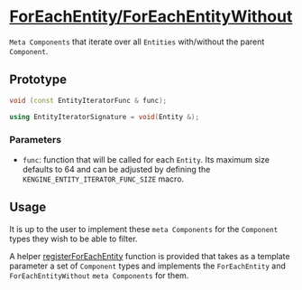 # [ForEachEntity/ForEachEntityWithout](ForEachEntity.hpp)

`Meta Components` that iterate over all `Entities` with/without the parent `Component`.

## Prototype

```cpp
void (const EntityIteratorFunc & func);

using EntityIteratorSignature = void(Entity &);
```

### Parameters

* `func`: function that will be called for each `Entity`. Its maximum size defaults to 64 and can be adjusted by defining the `KENGINE_ENTITY_ITERATOR_FUNC_SIZE` macro.

## Usage

It is up to the user to implement these `meta Components` for the `Component` types they wish to be able to filter.

A helper [registerForEachEntity](../../helpers/meta/impl/registerForEachEntity.md) function is provided that takes as a template parameter a set of `Component` types and implements the `ForEachEntity` and `ForEachEntityWithout` `meta Components` for them.